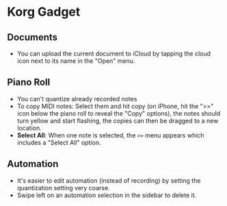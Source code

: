 # Korg Gadget

## Documents

- You can upload the current document to iCloud by tapping the cloud icon next to its name in the "Open" menu.

## Piano Roll

- You can't quantize already recorded notes
- To copy MIDI notes: Select them and hit copy (on iPhone, hit the ">>" icon below the piano roll to reveal the "Copy" options), the notes should turn yellow and start flashing, the copies can then be dragged to a new location.
- **Select All**: When one note is selected, the `>>` menu appears which includes a "Select All" option.

## Automation

- It's easier to edit automation (instead of recording) by setting the quantization setting very coarse.
- Swipe left on an automation selection in the sidebar to delete it.
